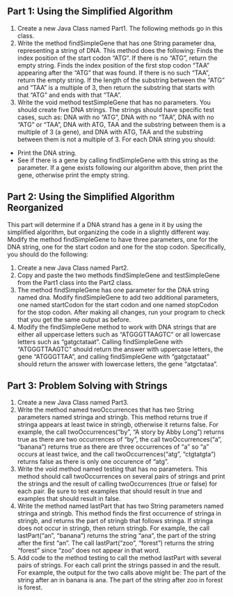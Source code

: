 ## Part 1: Using the Simplified Algorithm

1. Create a new Java Class named Part1. The following methods go in this class.
2. Write the method findSimpleGene that has one String parameter dna, representing a string of DNA. This method does the following:
Finds the index position of the start codon “ATG”. If there is no “ATG”, return the empty string.
Finds the index position of the first stop codon “TAA” appearing after the “ATG” that was found. If there is no such “TAA”, return the empty string. 
If the length of the substring between the “ATG” and “TAA” is a multiple of 3, then return the substring that starts with that “ATG” and ends with that “TAA”.
3. Write the void method testSimpleGene that has no parameters. You should create five DNA strings. The strings should have specific test cases, such as: DNA with no “ATG”, DNA with no “TAA”, DNA with no “ATG” or “TAA”, DNA with ATG, TAA and the substring between them is a multiple of 3 (a gene), and DNA with ATG, TAA and the substring between them is not a multiple of 3. For each DNA string you should: 
- Print the DNA string. 
- See if there is a gene by calling findSimpleGene with this string as the parameter. If a gene exists following our algorithm above, then print the gene, otherwise print the empty string.

## Part 2: Using the Simplified Algorithm Reorganized

This part will determine if a DNA strand has a gene in it by using the simplified algorithm, but organizing the code in a slightly different way. Modify the method findSimpleGene to have three parameters, one for the DNA string, one for the start codon and one for the stop codon.
Specifically, you should do the following:

1. Create a new Java Class named Part2.
2. Copy and paste the two methods findSimpleGene and testSimpleGene  from the Part1 class into the Part2 class.
3. The method findSimpleGene has one parameter for the DNA string named dna. Modify findSimpleGene to add two additional parameters, one named startCodon for the start codon and one named stopCodon for the stop codon. After making all changes, run your program to check that you get the same output as before.
4. Modify the findSimpleGene method to work with DNA strings that are either all uppercase letters such as “ATGGGTTAAGTC” or all lowercase letters such as “gatgctataat”. Calling findSimpleGene with “ATGGGTTAAGTC” should return the answer with uppercase letters, the gene “ATGGGTTAA”, and calling findSimpleGene with  “gatgctataat” should return the answer with lowercase letters, the gene “atgctataa”.

## Part 3: Problem Solving with Strings

1. Create a new Java Class named Part3.
2. Write the method named twoOccurrences that has two String parameters named stringa and stringb. This method returns true if stringa appears at least twice in stringb, otherwise it returns false. For example, the call twoOccurrences(“by”, “A story by Abby Long”) returns true as there are two occurrences of “by”, the call twoOccurrences(“a”, “banana”) returns true as there are three occurrences of “a” so “a” occurs at least twice, and the call twoOccurrences(“atg”, “ctgtatgta”) returns false as there is only one occurence of “atg”.
3. Write the void method named testing that has no parameters. This method should call twoOccurrences on several pairs of strings and print the strings and the result of calling twoOccurrences (true or false) for each pair. Be sure to test examples that should result in true and examples that should result in false.
4. Write the method named lastPart that has two String parameters named stringa and stringb. This method finds the first occurrence of stringa in stringb, and returns the part of stringb that follows stringa.  If stringa does not occur in stringb, then return stringb. For example, the call lastPart(“an”, “banana”) returns the string “ana”, the part of the string after the first “an”. The call lastPart(“zoo”, “forest”) returns the string “forest” since “zoo” does not appear in that word.
5. Add code to the method testing to call the method lastPart with several pairs of strings. For each call print the strings passed in and the result. For example, the output for the two calls above might be:
The part of the string after an in banana is ana.
The part of the string after zoo in forest is forest.
